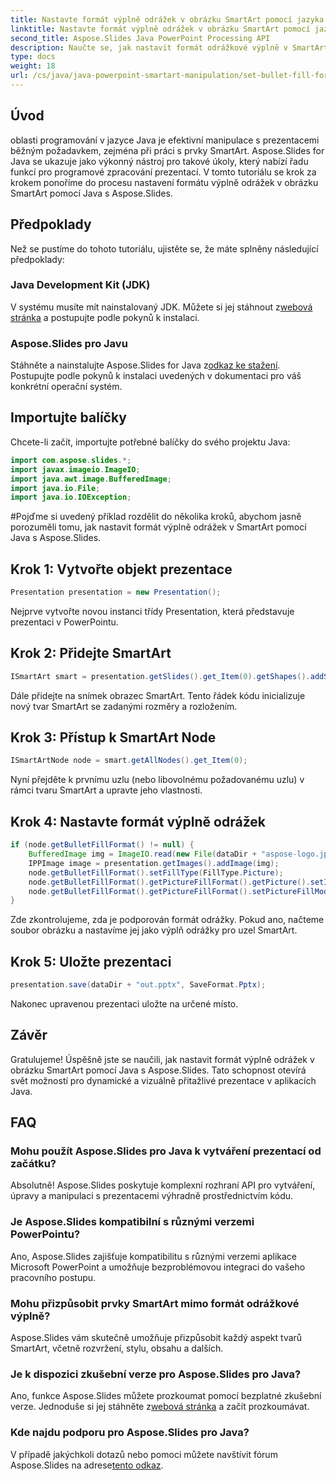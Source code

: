 ```yaml
---
title: Nastavte formát výplně odrážek v obrázku SmartArt pomocí jazyka Java
linktitle: Nastavte formát výplně odrážek v obrázku SmartArt pomocí jazyka Java
second_title: Aspose.Slides Java PowerPoint Processing API
description: Naučte se, jak nastavit formát odrážkové výplně v SmartArt pomocí Java s Aspose.Slides. Podrobný průvodce pro efektivní manipulaci s prezentacemi.
type: docs
weight: 18
url: /cs/java/java-powerpoint-smartart-manipulation/set-bullet-fill-format-smartart-java/
---
```

## Úvod
oblasti programování v jazyce Java je efektivní manipulace s prezentacemi běžným požadavkem, zejména při práci s prvky SmartArt. Aspose.Slides for Java se ukazuje jako výkonný nástroj pro takové úkoly, který nabízí řadu funkcí pro programové zpracování prezentací. V tomto tutoriálu se krok za krokem ponoříme do procesu nastavení formátu výplně odrážek v obrázku SmartArt pomocí Java s Aspose.Slides.
## Předpoklady
Než se pustíme do tohoto tutoriálu, ujistěte se, že máte splněny následující předpoklady:
### Java Development Kit (JDK)
 V systému musíte mít nainstalovaný JDK. Můžete si jej stáhnout z[webová stránka](https://www.oracle.com/java/technologies/javase-jdk11-downloads.html) a postupujte podle pokynů k instalaci.
### Aspose.Slides pro Javu
 Stáhněte a nainstalujte Aspose.Slides for Java z[odkaz ke stažení](https://releases.aspose.com/slides/java/). Postupujte podle pokynů k instalaci uvedených v dokumentaci pro váš konkrétní operační systém.

## Importujte balíčky
Chcete-li začít, importujte potřebné balíčky do svého projektu Java:
```java
import com.aspose.slides.*;
import javax.imageio.ImageIO;
import java.awt.image.BufferedImage;
import java.io.File;
import java.io.IOException;
```
#Pojďme si uvedený příklad rozdělit do několika kroků, abychom jasně porozuměli tomu, jak nastavit formát výplně odrážek v SmartArt pomocí Java s Aspose.Slides.
## Krok 1: Vytvořte objekt prezentace
```java
Presentation presentation = new Presentation();
```
Nejprve vytvořte novou instanci třídy Presentation, která představuje prezentaci v PowerPointu.
## Krok 2: Přidejte SmartArt
```java
ISmartArt smart = presentation.getSlides().get_Item(0).getShapes().addSmartArt(10, 10, 500, 400, SmartArtLayoutType.VerticalPictureList);
```
Dále přidejte na snímek obrazec SmartArt. Tento řádek kódu inicializuje nový tvar SmartArt se zadanými rozměry a rozložením.
## Krok 3: Přístup k SmartArt Node
```java
ISmartArtNode node = smart.getAllNodes().get_Item(0);
```
Nyní přejděte k prvnímu uzlu (nebo libovolnému požadovanému uzlu) v rámci tvaru SmartArt a upravte jeho vlastnosti.
## Krok 4: Nastavte formát výplně odrážek
```java
if (node.getBulletFillFormat() != null) {
    BufferedImage img = ImageIO.read(new File(dataDir + "aspose-logo.jpg"));
    IPPImage image = presentation.getImages().addImage(img);
    node.getBulletFillFormat().setFillType(FillType.Picture);
    node.getBulletFillFormat().getPictureFillFormat().getPicture().setImage(image);
    node.getBulletFillFormat().getPictureFillFormat().setPictureFillMode(PictureFillMode.Stretch);
}
```
Zde zkontrolujeme, zda je podporován formát odrážky. Pokud ano, načteme soubor obrázku a nastavíme jej jako výplň odrážky pro uzel SmartArt.
## Krok 5: Uložte prezentaci
```java
presentation.save(dataDir + "out.pptx", SaveFormat.Pptx);
```
Nakonec upravenou prezentaci uložte na určené místo.

## Závěr
Gratulujeme! Úspěšně jste se naučili, jak nastavit formát výplně odrážek v obrázku SmartArt pomocí Java s Aspose.Slides. Tato schopnost otevírá svět možností pro dynamické a vizuálně přitažlivé prezentace v aplikacích Java.
## FAQ
### Mohu použít Aspose.Slides pro Java k vytváření prezentací od začátku?
Absolutně! Aspose.Slides poskytuje komplexní rozhraní API pro vytváření, úpravy a manipulaci s prezentacemi výhradně prostřednictvím kódu.
### Je Aspose.Slides kompatibilní s různými verzemi PowerPointu?
Ano, Aspose.Slides zajišťuje kompatibilitu s různými verzemi aplikace Microsoft PowerPoint a umožňuje bezproblémovou integraci do vašeho pracovního postupu.
### Mohu přizpůsobit prvky SmartArt mimo formát odrážkové výplně?
Aspose.Slides vám skutečně umožňuje přizpůsobit každý aspekt tvarů SmartArt, včetně rozvržení, stylu, obsahu a dalších.
### Je k dispozici zkušební verze pro Aspose.Slides pro Java?
 Ano, funkce Aspose.Slides můžete prozkoumat pomocí bezplatné zkušební verze. Jednoduše si jej stáhněte z[webová stránka](https://releases.aspose.com/slides/java/) a začít prozkoumávat.
### Kde najdu podporu pro Aspose.Slides pro Java?
 V případě jakýchkoli dotazů nebo pomoci můžete navštívit fórum Aspose.Slides na adrese[tento odkaz](https://forum.aspose.com/c/slides/11).